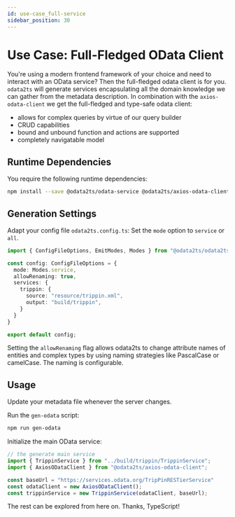 ```yaml
---
id: use-case_full-service
sidebar_position: 30
---
```


# Use Case: Full-Fledged OData Client

You're using a modern frontend framework of your choice and need to interact with an OData service?
Then the full-fledged odata client is for you. `odata2ts` will generate services encapsulating all the
domain knowledge we can gather from the metadata description. In combination with the `axios-odata-client`
we get the full-fledged and type-safe odata client:

- allows for complex queries by virtue of our query builder
- CRUD capabilities
- bound and unbound function and actions are supported
- completely navigatable model

## Runtime Dependencies

You require the following runtime dependencies:

```bash npm2yarn
npm install --save @odata2ts/odata-service @odata2ts/axios-odata-client
```

## Generation Settings

Adapt your config file `odata2ts.config.ts`: Set the `mode` option to `service` or `all`.

```ts
import { ConfigFileOptions, EmitModes, Modes } from "@odata2ts/odata2ts";

const config: ConfigFileOptions = {
  mode: Modes.service,
  allowRenaming: true,
  services: {
    trippin: {
      source: "resource/trippin.xml",
      output: "build/trippin",
    }
  }
}

export default config;
```

Setting the `allowRenaming` flag allows odata2ts to change attribute names of entities and complex types by using naming
strategies like PascalCase or camelCase. The naming is configurable.

## Usage

Update your metadata file whenever the server changes.

Run the `gen-odata` script:

```bash npm2yarn
npm run gen-odata
```

Initialize the main OData service:

```ts
// the generate main service
import { TrippinService } from "../build/trippin/TrippinService";
import { AxiosODataClient } from "@odata2ts/axios-odata-client";

const baseUrl = "https://services.odata.org/TripPinRESTierService"
const odataClient = new AxiosODataClient();
const trippinService = new TrippinService(odataClient, baseUrl);
```

The rest can be explored from here on. Thanks, TypeScript!
